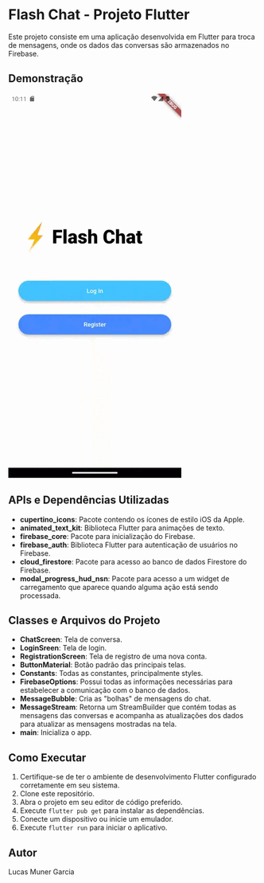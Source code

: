 # Flash Chat - Projeto Flutter

Este projeto consiste em uma aplicação desenvolvida em Flutter para troca de mensagens, onde os dados das conversas são armazenados no Firebase.

## Demonstração
![gif_funcionalidade](images/flash_chat_gif.gif)

## APIs e Dependências Utilizadas
- **cupertino_icons**: Pacote contendo os ícones de estilo iOS da Apple.
- **animated_text_kit**: Biblioteca Flutter para animações de texto.
- **firebase_core**: Pacote para inicialização do Firebase.
- **firebase_auth**: Biblioteca Flutter para autenticação de usuários no Firebase.
- **cloud_firestore**: Pacote para acesso ao banco de dados Firestore do Firebase.
- **modal_progress_hud_nsn**: Pacote para acesso a um widget de carregamento que aparece quando alguma ação está sendo processada.

## Classes e Arquivos do Projeto
- **ChatScreen**: Tela de conversa.
- **LoginSreen**: Tela de login.
- **RegistrationScreen**: Tela de registro de uma nova conta.
- **ButtonMaterial**: Botão padrão das principais telas.
- **Constants**: Todas as constantes, principalmente styles.
- **FirebaseOptions**: Possui todas as informações necessárias para estabelecer a comunicação com o banco de dados.
- **MessageBubble**: Cria as "bolhas" de mensagens do chat.
- **MessageStream**: Retorna um StreamBuilder que contém todas as mensagens das conversas e acompanha as atualizações dos dados para atualizar as mensagens mostradas na tela.
- **main**: Inicializa o app.

## Como Executar
1. Certifique-se de ter o ambiente de desenvolvimento Flutter configurado corretamente em seu sistema.
2. Clone este repositório.
3. Abra o projeto em seu editor de código preferido.
4. Execute `flutter pub get` para instalar as dependências.
5. Conecte um dispositivo ou inicie um emulador.
6. Execute `flutter run` para iniciar o aplicativo.

## Autor
Lucas Muner Garcia